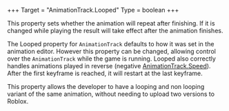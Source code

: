 +++
Target = "AnimationTrack.Looped"
Type = boolean
+++

This property sets whether the animation will repeat after finishing. If it is changed while playing the result will take effect after the animation finishes.The Looped property for `AnimationTrack` defaults to how it was set in the animation editor. However this property can be changed, allowing control over the `AnimationTrack` while the game is running. Looped also correctly handles animations played in reverse (negative [AnimationTrack.Speed](https://developer.roblox.com/api-reference/property/AnimationTrack/Speed)).  After the first keyframe is reached, it will restart at the last keyframe.This property allows the developer to have a looping and non looping variant of the same animation, without needing to upload two versions to Roblox.